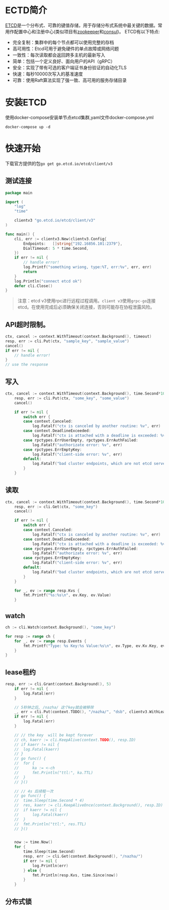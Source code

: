 # ECTD简介
[ETCD](https://etcd.io/)是一个分布式、可靠的键值存储，用于存储分布式系统中最关键的数据。常用作配置中心和注册中心(类似项目有[zookeeper](https://zookeeper.apache.org/)和[consul](https://www.consul.io/))。
ETCD有以下特点:
* 完全复制：集群中的每个节点都可以使用完整的存档
* 高可用性：Etcd可用于避免硬件的单点故障或网络问题
* 一致性：每次读取都会返回跨多主机的最新写入
* 简单：包括一个定义良好、面向用户的API（gRPC）
* 安全：实现了带有可选的客户端证书身份验证的自动化TLS
* 快速：每秒10000次写入的基准速度
* 可靠：使用Raft算法实现了强一致、高可用的服务存储目录

# 安装ETCD
使用docker-compose安装单节点etcd集群,yaml文件docker-compose.yml
```shell
docker-compose up -d
```
# 快速开始
下载官方提供的包`go get go.etcd.io/etcd/client/v3`
## 测试连接
```go
package main

import (
	"log"
	"time"

	clientv3 "go.etcd.io/etcd/client/v3"
)

func main() {
	cli, err := clientv3.New(clientv3.Config{
		Endpoints:   []string{"192.16856.101:2379"},
		DialTimeout: 5 * time.Second,
	})
	if err != nil {
		// handle error!
		log.Printf("something wriong, type:%T, err:%v", err, err)
		return
	}
	log.Println("connect etcd ok")
	defer cli.Close()
}
```
> 注意：etcd v3使用rpc进行远程过程调用。`client v3`使用`grpc-go`连接etcd。在使用完成后必须确保关闭连接，否则可能存在协程泄露风险。

## API超时限制。
```go
ctx, cancel := context.WithTimeout(context.Background(), timeout)
resp, err := cli.Put(ctx, "sample_key", "sample_value")
cancel()
if err != nil {
    // handle error!
}
// use the response
```
## 写入
```go
ctx, cancel := context.WithTimeout(context.Background(), time.Second*10)
	resp, err := cli.Put(ctx, "some_key", "some_value")
	cancel()

	if err != nil {
		switch err {
		case context.Canceled:
			log.Fatalf("ctx is canceled by another routine: %v", err)
		case context.DeadlineExceeded:
			log.Fatalf("ctx is attached with a deadline is exceeded: %v", err)
		case rpctypes.ErrUserEmpty, rpctypes.ErrAuthFailed:
			log.Fatalf("authorizate error: %v", err)
		case rpctypes.ErrEmptyKey:
			log.Fatalf("client-side error: %v", err)
		default:
			log.Fatalf("bad cluster endpoints, which are not etcd servers: %v %T", err, err)
		}
	}
```

## 读取
```go
ctx, cancel := context.WithTimeout(context.Background(), time.Second*10)
	resp, err := cli.Get(ctx, "some_key")
	cancel()

	if err != nil {
		switch err {
		case context.Canceled:
			log.Fatalf("ctx is canceled by another routine: %v", err)
		case context.DeadlineExceeded:
			log.Fatalf("ctx is attached with a deadline is exceeded: %v", err)
		case rpctypes.ErrUserEmpty, rpctypes.ErrAuthFailed:
			log.Fatalf("authorizate error: %v", err)
		case rpctypes.ErrEmptyKey:
			log.Fatalf("client-side error: %v", err)
		default:
			log.Fatalf("bad cluster endpoints, which are not etcd servers: %v %T", err, err)
		}
	}

	for _, ev := range resp.Kvs {
		fmt.Printf("%s:%s\n", ev.Key, ev.Value)
	}
```
## watch
```go
ch := cli.Watch(context.Background(), "some_key")

for resp := range ch {
    for _, ev := range resp.Events {
        fmt.Printf("Type: %s Key:%s Value:%s\n", ev.Type, ev.Kv.Key, ev.Kv.Value)
    }
}
```

## lease租约
```go
resp, err := cli.Grant(context.Background(), 5)
	if err != nil {
		log.Fatal(err)
	}

	// 5秒钟之后, /nazha/ 这个key就会被移除
	_, err = cli.Put(context.TODO(), "/nazha/", "dsb", clientv3.WithLease(resp.ID))
	if err != nil {
		log.Fatal(err)
	}

    // // the key  will be kept forever
	// ch, kaerr := cli.KeepAlive(context.TODO(), resp.ID)
	// if kaerr != nil {
	// 	log.Fatal(kaerr)
	// }
	// go func() {
	// 	for {
	// 		ka := <-ch
	// 		fmt.Println("ttl:", ka.TTL)
	// 	}
	// }()

    // // 4s 后续租一次
    // go func() {
	// 	time.Sleep(time.Second * 4)
	// 	res, kaerr := cli.KeepAliveOnce(context.Background(), resp.ID)
	// 	if kaerr != nil {
	// 		log.Fatal(kaerr)
	// 	}
	// 	fmt.Println("ttl:", res.TTL)
	// }()


	now := time.Now()
	for {
		time.Sleep(time.Second)
		resp, err := cli.Get(context.Background(), "/nazha/")
		if err != nil {
			log.Println(err)
		} else {
			fmt.Println(resp.Kvs, time.Since(now))
		}
	}
```
## 分布式锁
```go

```